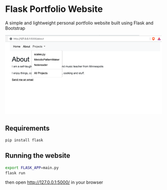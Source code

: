 # Flask Portfolio Website
A simple and lightweight personal portfolio website built using Flask and Bootstrap

<img src="/app/static/preview.png">

## Requirements
```bash
pip install flask
```

## Running the website
```bash
export FLASK_APP=main.py
flask run
```
then open http://127.0.0.1:5000/ in your browser
